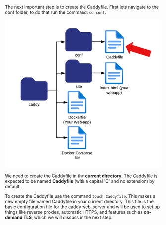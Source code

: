 The next important step is to create the Caddyfile. 
First lets navigate to the conf folder, to do that run the command: `cd conf`.

![step2-3](./assets/step2-3.png)

We need to create the Caddyfile in the **current directory**. The Caddyfile is expected to be named **Caddyfile** (with a capital 'C' and no extension) by default. 

To create the Caddyfile use the command `touch Caddyfile`. This makes a new empty file named Caddyfile in your current directory. 
This file is the basic configuration file for the caddy web-server and will be used to set up things like reverse proxies, 
automatic HTTPS, and features such as **on-demand TLS**, which we will discuss in the next step.
